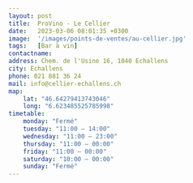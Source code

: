 ```yaml
---
layout: post
title:  ProVino - Le Cellier
date:   2023-03-06 08:01:35 +0300
image:  '/images/points-de-ventes/au-cellier.jpg'
tags:   [Bar à vin]
contactname: 
address: Chem. de l'Usine 16, 1040 Echallens
city: Echallens
phone: 021 881 36 24
mail: info@cellier-echallens.ch
map:
    lat: "46.64279413743046"
    long: "6.623485525785998"
timetable:
    monday: "Fermé"
    tuesday: "11:00 – 14:00"
    wednesday: "11:00 – 23:00"
    thursday: "11:00 – 00:00"
    friday: "11:00 – 00:00"
    saturday: "10:00 – 00:00"
    sunday: "Fermé"
---
```

